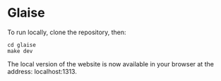 # Glaise

To run locally, clone the repository, then:
```
cd glaise
make dev
```

The local version of the website is now available in your browser at the address: localhost:1313.
